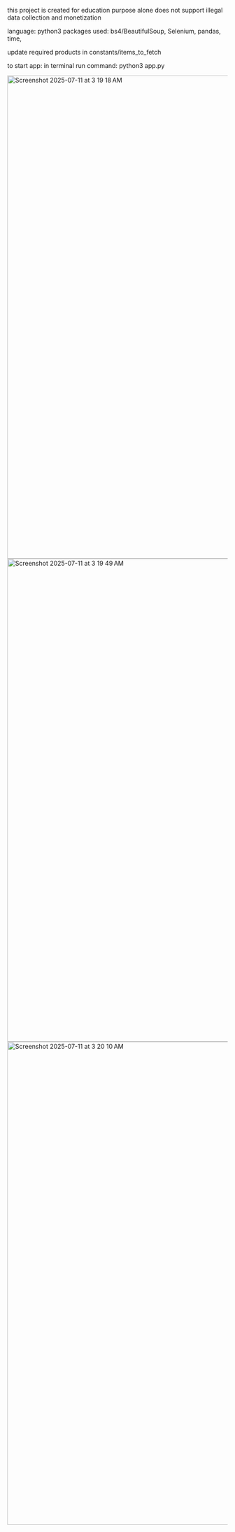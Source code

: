 this project is created for education purpose alone
does not support illegal data collection and monetization

language: python3
packages used: bs4/BeautifulSoup, Selenium, pandas, time, 

update required products in constants/items_to_fetch 

to start app:
	in terminal run command:
		python3 app.py

<img width="1372" height="1104" alt="Screenshot 2025-07-11 at 3 19 18 AM" src="https://github.com/user-attachments/assets/14f92c78-95ae-4f82-a159-22e8638edf59" />
<img width="1372" height="1104" alt="Screenshot 2025-07-11 at 3 19 49 AM" src="https://github.com/user-attachments/assets/ee6d5493-9c7f-472d-a081-009da97fd85a" />
<img width="1372" height="1104" alt="Screenshot 2025-07-11 at 3 20 10 AM" src="https://github.com/user-attachments/assets/bc2fdf92-e6e9-44f8-b812-8d6c955a5054" />
